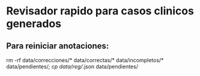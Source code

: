 # Revisador rapido para casos clinicos generados

## Para reiniciar anotaciones:
 rm -rf data/correcciones/* data/correctas/* data/incompletos/* data/pendientes/*; cp data/reg/*.json data/pendientes/